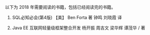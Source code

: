 以下为 2018 年需要阅读的书籍，包括已经阅读完的书籍。

1. SQL必知必会(第4版) 【美】 Ben Forta 著 钟鸣 刘晓霞 译

2. Java EE 互联网轻量级框架整合开发 杨开振 周吉文 梁华辉 谭茂华 / 著
